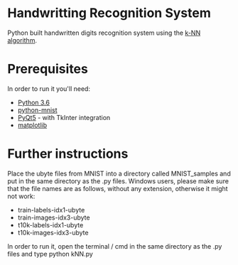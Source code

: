 # Handwritting Recognition System

Python built handwritten digits recognition system using the [k-NN algorithm](https://en.wikipedia.org/wiki/K-nearest_neighbors_algorithm/).

# Prerequisites

In order to run it you'll need:

* [Python 3.6](https://www.python.org/downloads/release/python-363/)
* [python-mnist](https://github.com/sorki/python-mnist/)
* [PyQt5](https://pypi.python.org/pypi/PyQt5/) - with TkInter integration
* [matplotlib](http://matplotlib.org/users/installing.html/)

# Further instructions

Place the ubyte files from MNIST into a directory called MNIST_samples and put in the same directory as the .py files.
Windows users, please make sure that the file names are as follows, without any extension, otherwise it might not work:
* train-labels-idx1-ubyte
* train-images-idx3-ubyte
* t10k-labels-idx1-ubyte
* t10k-images-idx3-ubyte

In order to run it, open the terminal / cmd in the same directory as the .py files and type python kNN.py